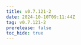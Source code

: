 ```yaml
---
title: v0.7.121-2
date: 2024-10-10T09:11:44Z
tag: v0.7.121-2
prerelease: false
toc_hide: true
---
```



